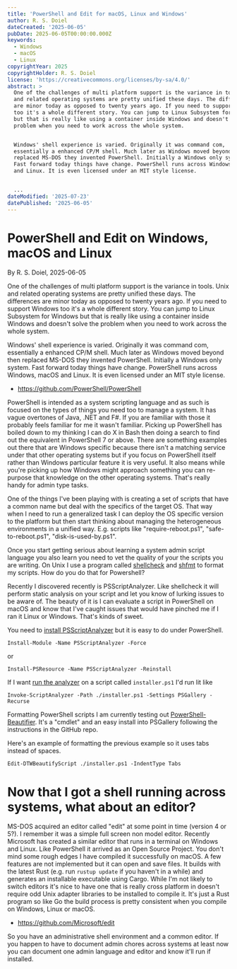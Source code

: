 ```yaml
---
title: 'PowerShell and Edit for macOS, Linux and Windows'
author: R. S. Doiel
dateCreated: '2025-06-05'
pubDate: 2025-06-05T00:00:00.000Z
keywords:
  - Windows
  - macOS
  - Linux
copyrightYear: 2025
copyrightHolder: R. S. Doiel
license: 'https://creativecommons.org/licenses/by-sa/4.0/'
abstract: >
  One of the challenges of multi platform support is the variance in tools. Unix
  and related operating systems are pretty unified these days. The differences
  are minor today as opposed to twenty years ago. If you need to support Windows
  too it's a whole different story. You can jump to Linux Subsystem for Windows
  but that is really like using a container inside Windows and doesn't solve the
  problem when you need to work across the whole system. 


  Windows' shell experience is varied. Originally it was command com,
  essentially a enhanced CP/M shell. Much later as Windows moved beyond then
  replaced MS-DOS they invented PowerShell. Initially a Windows only system.
  Fast forward today things have change. PowerShell runs across Windows, macOS
  and Linux. It is even licensed under an MIT style license.


  ...
dateModified: '2025-07-23'
datePublished: '2025-06-05'
---
```


# PowerShell and Edit on Windows, macOS and Linux

By R. S. Doiel, 2025-06-05

One of the challenges of multi platform support is the variance in tools. Unix and related operating systems are pretty unified these days. The differences are minor today as opposed to twenty years ago. If you need to support Windows too it's a whole different story. You can jump to Linux Subsystem for Windows but that is really like using a container inside Windows and doesn't solve the problem when you need to work across the whole system. 

Windows' shell experience is varied. Originally it was command com, essentially a enhanced CP/M shell. Much later as Windows moved beyond then replaced MS-DOS they invented PowerShell. Initially a Windows only system. Fast forward today things have change. PowerShell runs across Windows, macOS and Linux. It is even licensed under an MIT style license.

- <https://github.com/PowerShell/PowerShell>

PowerShell is intended as a system scripting language and as such is focused on the types of things you need too to manage a system. It has vague overtones of Java, .NET and F#. If you are familiar with those it probably feels familiar for me it wasn't familiar. Picking up PowerShell has boiled down to my thinking I can do X in Bash then doing a search to find out the equivalent in PowerShell 7 or above.  There are something examples out there that are Windows specific because there isn't a matching service under that other operating systems but if you focus on PowerShell itself rather than Windows particular feature it is very useful. It also means while you're picking up how Windows might approach something you can re-purpose that knowledge on the other operating systems. That's really handy for admin type tasks.

One of the things I've been playing with is creating a set of scripts that have a common name but deal with the specifics of the target OS. That way when I need to run a generalized task I can deploy the OS specific version to the platform but then start thinking about managing the heterogeneous environments in a unified way. E.g. scripts like "require-reboot.ps1", "safe-to-reboot.ps1", "disk-is-used-by.ps1".

Once you start getting serious about learning a system admin script language you also learn you need to vet the quality of your the scripts you are writing. On Unix I use a program called [shellcheck](https://www.shellcheck.net/) and [shfmt](https://github.com/patrickvane/shfmt) to format my scripts. How do you do that for Powershell?

Recently I discovered recently is PSScriptAnalyzer. Like shellcheck it will perform static analysis on your script and let you know of lurking issues to be aware of. The beauty of it is I can evaluate a script in PowerShell on macOS and know that I've caught issues that would have pinched me if I ran it Linux or Windows.  That's kinds of sweet.

You need to [install PSScriptAnalyzer](https://learn.microsoft.com/en-us/powershell/utility-modules/psscriptanalyzer/overview?view=ps-modules) but it is easy to do under PowerShell.

~~~pwsh
Install-Module -Name PSScriptAnalyzer -Force
~~~

or

~~~pwsh
Install-PSResource -Name PSScriptAnalyzer -Reinstall
~~~

If I want [run the analyzer](https://learn.microsoft.com/en-us/powershell/utility-modules/psscriptanalyzer/using-scriptanalyzer?view=ps-modules&source=recommendations) on a script called `installer.ps1` I'd run lit like

~~~psh
Invoke-ScriptAnalyzer -Path ./installer.ps1 -Settings PSGallery -Recurse
~~~

Formatting PowerShell scripts I am currently testing out [PowerShell-Beautifier](https://github.com/DTW-DanWard/PowerShell-Beautifier). It's a "cmdlet" and an easy install into PSGallery following the instructions in the GitHub repo.

Here's an example of formatting the previous example so it uses tabs instead of spaces.

~~~pwsh
Edit-DTWBeautifyScript ./installer.ps1 -IndentType Tabs
~~~

# Now that I got a shell running across systems, what about an editor?

MS-DOS acquired an editor called "edit" at some point in time (version 4 or 5?).  I remember it was a simple full screen non model editor. Recently Microsoft has created a similar editor that runs in a terminal on Windows and Linux. Like PowerShell it arrived as an Open Source Project. You don't mind some rough edges I have compiled it successfully on macOS. A few features are not implemented but it can open and save files.  It builds with the latest Rust (e.g. run `rustup update` if you haven't in a while) and generates an installable executable using Cargo. While I'm not likely to switch editors it's nice to have one that is really cross platform in doesn't require odd Unix adapter libraries to be installed to compile it. It's just a Rust program so like Go the build process is pretty consistent when you compile on Windows, Linux or macOS.

- <https://github.com/Microsoft/edit>

So you have an administrative shell environment and a common editor. If you happen to have to document admin chores across systems at least now you can document one admin language and editor and know it'll run if installed.